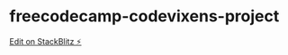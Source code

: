# freecodecamp-codevixens-project

[Edit on StackBlitz ⚡️](https://stackblitz.com/edit/web-platform-dkjapa)